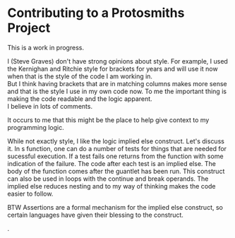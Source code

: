  # Contributing to a Protosmiths Project

This is a work in progress. 

I (Steve Graves) don't have strong opinions about style. For example, I used the Kernighan and Ritchie 
style for brackets for years and will use it now when that is the style of the code I am working in.  
But I think having brackets that are in matching columns makes more sense and that is the style I use 
in my own code now.  To me the important thing is making the code readable and the logic apparent.  
I believe in lots of comments.

It occurs to me that this might be the place to help give context to my programming logic. 

While not exactly style, I like the logic implied else construct.  Let's discuss it. In s function, 
one can do a number of tests for things that are needed for sucessful execution.  If a test fails one 
returns from the function with some indication of the failure.   The code after each test is an implied 
else.  The body of the function comes after the guantlet has been run.  This construct can also be used 
in loops with the continue and break operands.  The implied else reduces nesting and to my way of thinking 
makes the code easier to follow.

BTW Assertions are a formal mechanism for the implied else construct, so certain languages have given
their blessing to the construct.

.  